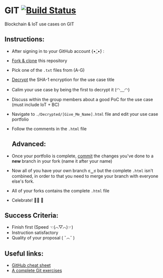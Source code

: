 # GIT [![Build Status](https://travis-ci.org/joemccann/dillinger.svg?branch=master)](https://travis-ci.org/joemccann/dillinger)
Blockchain &amp; IoT use cases on GIT


## Instructions:
- After signing in to your GitHub account {•̃_•̃} :
- [Fork & clone](https://help.github.com/en/articles/fork-a-repo) this repository
- Pick one of the `.txt` files from (A-G)
- [Decrypt](https://hashtoolkit.com/reverse-hash) the SHA-1 encryption for the use case title
- Calim your use case by being the first to decrypt it (◠﹏◠)
- Discuss within the group members about a good PoC for the use case (must include IoT + BC)
- Navigate to `./Decrypted/[Give_Me_Name].html` file and edit your use case portfolio
- Follow the comments in the `.html` file
  
  ## Advanced:
- Once your portfolio is complete, [commit](https://help.github.com/en/articles/adding-an-existing-project-to-github-using-the-command-line) the changes you've done to a **new** branch in your fork (name it after your name)
- Now all of you have your own branch ಠ‿ಠ but the complete `.html` isn't combined, in order to that you need to merge your branch with everyone else's fork.
- All of your forks contains the complete `.html` file
- Celebrate! 🎉🎊 🎈

## Success Criteria:
- Finish first (Speed ☜(⌒▽⌒)☞)
- Instruction satisfactory
- Quality of your proposal ( ˇ෴ˇ )
  
## Useful links:
- [GitHub cheat sheet](https://github.github.com/training-kit/downloads/github-git-cheat-sheet.pdf)
- [A complete Git exercises](https://gitexercises.fracz.com/)
